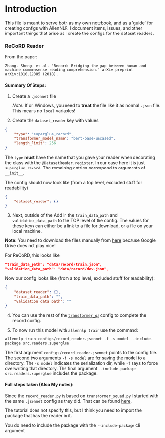 # Introduction

This file is meant to serve both as my own notebook, and as a 'guide' for creating configs with 
AllenNLP. I document items, issues, and other important things that arise as I create the configs 
for the dataset readers.

### ReCoRD Reader

From the paper:

```
Zhang, Sheng, et al. "Record: Bridging the gap between human and machine commonsense reading comprehension." arXiv preprint arXiv:1810.12885 (2018).
```

#### Summary Of Steps:

1. Create a `.jsonnet` file 

    *Note:* If on Windows, you need to **treat** the file like it as normal `.json` file. This means no `local` variables!

2. Create the `dataset_reader` key with values
```json
{
    "type": "superglue_record",
    "transformer_model_name": "bert-base-uncased",
    "length_limit": 256
}
```  
The `type` **must** have the name that you gave your reader when decorating the class with the 
`@DatasetReader.register`. In our case here it is just `superglue_record`. The remaining entries 
correspond to arguments of `__init__`.

The config should now look like (from a top level, excluded stuff for readability)
```json
{
    "dataset_reader": {}
}
```

3. Next, outside of the Add in the `train_data_path` and `validation_data_path` to the TOP level of 
the config. The values for these keys can either be a link to a file for download, or a file on your 
local machine. 

**Note:** You need to download the files manually from [here](https://sheng-z.github.io/ReCoRD-explorer/) because Google Drive does not play nice!

For ReCoRD, this looks like
```json
"train_data_path": "data/record/train.json",
"validation_data_path": "data/record/dev.json",
```

Now our config looks like (from a top level, excluded stuff for readability):

```json
{
    "dataset_reader": {},
    "train_data_path": "",
    "validation_data_path": ""
}
```

4. You can use the rest of the [`transformer_qa`](
https://github.com/allenai/allennlp-models/blob/main/training_config/rc/transformer_qa.jsonnet)
config to complete the record config. 

5. To now run this model with `allennlp train` use the command:
```commandline
allennlp train configs/record_reader.jsonnet -f -s model --include-package src.readers.superglue
```
The first argument `configs/record_reader.jsonnet` points to the config file. The second two 
arguments `-f -s model` are for saving the model to a directory. The `-s model` indicates the 
serialization dir, while `-f` says to force overwriting that directory. The final argument 
`--include-package src.readers.superglue` includes the package.

#### Full steps taken (Also My notes): 

Since the `record_reader.py` is based on `transformer_squad.py` I started with the same `.jsonnet` 
config as they did. That can be found 
[here](https://github.com/allenai/allennlp-models/blob/main/training_config/rc/transformer_qa.jsonnet).

The tutorial does not specify this, but I think you need to import the package that has the reader 
in it.

You do need to include the package with the `--include-package` cli argument